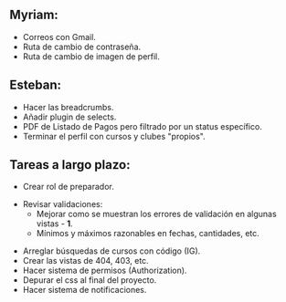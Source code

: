 ## Myriam:

- Correos con Gmail.
- Ruta de cambio de contraseña.
- Ruta de cambio de imagen de perfil.

## Esteban:
 
- Hacer las breadcrumbs.
- Añadir plugin de selects.
- PDF de Listado de Pagos pero filtrado por un status específico.
- Terminar el perfil con cursos y clubes "propios".

## Tareas a largo plazo:

- Crear rol de preparador.
* Revisar validaciones:
  - Mejorar como se muestran los errores de validación en algunas vistas - **1**.
  - Mínimos y máximos razonables en fechas, cantidades, etc.
- Arreglar búsquedas de cursos con código (IG).
- Crear las vistas de 404, 403, etc.
- Hacer sistema de permisos (Authorization).
- Depurar el css al final del proyecto.
- Hacer sistema de notificaciones.
